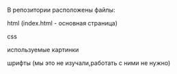 В репозитории расположены файлы:

html (index.html - основная страница)

css

используемые картинки

шрифты (мы это не изучали,работать с ними не нужно)
